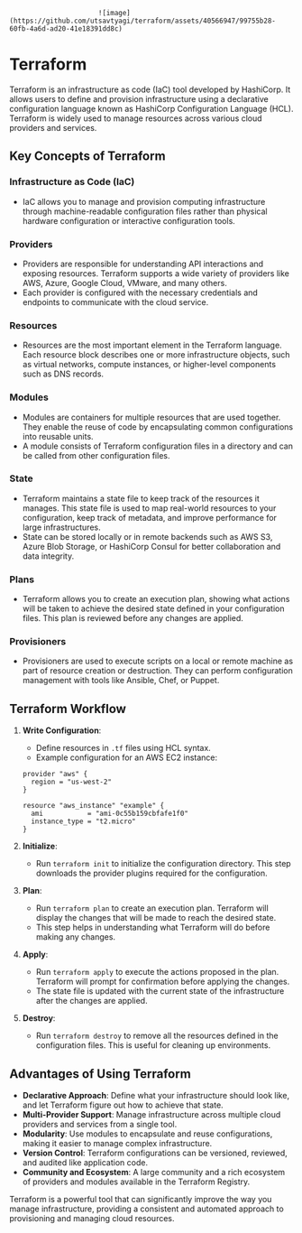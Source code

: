                           ![image](https://github.com/utsavtyagi/terraform/assets/40566947/99755b28-60fb-4a6d-ad20-41e18391dd8c)

# Terraform

Terraform is an infrastructure as code (IaC) tool developed by HashiCorp. It allows users to define and provision infrastructure using a declarative configuration language known as HashiCorp Configuration Language (HCL). Terraform is widely used to manage resources across various cloud providers and services.

## Key Concepts of Terraform

### Infrastructure as Code (IaC)
- IaC allows you to manage and provision computing infrastructure through machine-readable configuration files rather than physical hardware configuration or interactive configuration tools.

### Providers
- Providers are responsible for understanding API interactions and exposing resources. Terraform supports a wide variety of providers like AWS, Azure, Google Cloud, VMware, and many others.
- Each provider is configured with the necessary credentials and endpoints to communicate with the cloud service.

### Resources
- Resources are the most important element in the Terraform language. Each resource block describes one or more infrastructure objects, such as virtual networks, compute instances, or higher-level components such as DNS records.

### Modules
- Modules are containers for multiple resources that are used together. They enable the reuse of code by encapsulating common configurations into reusable units.
- A module consists of Terraform configuration files in a directory and can be called from other configuration files.

### State
- Terraform maintains a state file to keep track of the resources it manages. This state file is used to map real-world resources to your configuration, keep track of metadata, and improve performance for large infrastructures.
- State can be stored locally or in remote backends such as AWS S3, Azure Blob Storage, or HashiCorp Consul for better collaboration and data integrity.

### Plans
- Terraform allows you to create an execution plan, showing what actions will be taken to achieve the desired state defined in your configuration files. This plan is reviewed before any changes are applied.

### Provisioners
- Provisioners are used to execute scripts on a local or remote machine as part of resource creation or destruction. They can perform configuration management with tools like Ansible, Chef, or Puppet.

## Terraform Workflow

1. **Write Configuration**:
    - Define resources in `.tf` files using HCL syntax.
    - Example configuration for an AWS EC2 instance:
    ```hcl
    provider "aws" {
      region = "us-west-2"
    }

    resource "aws_instance" "example" {
      ami           = "ami-0c55b159cbfafe1f0"
      instance_type = "t2.micro"
    }
    ```

2. **Initialize**:
    - Run `terraform init` to initialize the configuration directory. This step downloads the provider plugins required for the configuration.

3. **Plan**:
    - Run `terraform plan` to create an execution plan. Terraform will display the changes that will be made to reach the desired state.
    - This step helps in understanding what Terraform will do before making any changes.

4. **Apply**:
    - Run `terraform apply` to execute the actions proposed in the plan. Terraform will prompt for confirmation before applying the changes.
    - The state file is updated with the current state of the infrastructure after the changes are applied.

5. **Destroy**:
    - Run `terraform destroy` to remove all the resources defined in the configuration files. This is useful for cleaning up environments.

## Advantages of Using Terraform

- **Declarative Approach**: Define what your infrastructure should look like, and let Terraform figure out how to achieve that state.
- **Multi-Provider Support**: Manage infrastructure across multiple cloud providers and services from a single tool.
- **Modularity**: Use modules to encapsulate and reuse configurations, making it easier to manage complex infrastructure.
- **Version Control**: Terraform configurations can be versioned, reviewed, and audited like application code.
- **Community and Ecosystem**: A large community and a rich ecosystem of providers and modules available in the Terraform Registry.


Terraform is a powerful tool that can significantly improve the way you manage infrastructure, providing a consistent and automated approach to provisioning and managing cloud resources.
